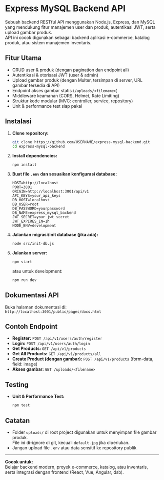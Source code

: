 # Express MySQL Backend API

Sebuah backend RESTful API menggunakan Node.js, Express, dan MySQL yang mendukung fitur manajemen user dan produk, autentikasi JWT, serta upload gambar produk.  
API ini cocok digunakan sebagai backend aplikasi e-commerce, katalog produk, atau sistem manajemen inventaris.

## Fitur Utama

- CRUD user & produk (dengan pagination dan endpoint all)
- Autentikasi & otorisasi JWT (user & admin)
- Upload gambar produk (dengan Multer, tersimpan di server, URL gambar tersedia di API)
- Endpoint akses gambar statis (`/uploads/<filename>`)
- Middleware keamanan (CORS, Helmet, Rate Limiting)
- Struktur kode modular (MVC: controller, service, repository)
- Unit & performance test siap pakai

## Instalasi

1. **Clone repository:**

   ```sh
   git clone https://github.com/USERNAME/express-mysql-backend.git
   cd express-mysql-backend
   ```

2. **Install dependencies:**

   ```sh
   npm install
   ```

3. **Buat file `.env` dan sesuaikan konfigurasi database:**

   ```
   HOST=http://localhost
   PORT=3001
   ORIGIN=http://localhost:3001/api/v1
   API_KEYS=your_api_keys
   DB_HOST=localhost
   DB_USER=root
   DB_PASSWORD=yourpassword
   DB_NAME=express_mysql_backend
   JWT_SECRET=your_jwt_secret
   JWT_EXPIRES_IN=1h
   NODE_ENV=development
   ```

4. **Jalankan migrasi/init database (jika ada):**

   ```sh
   node src/init-db.js
   ```

5. **Jalankan server:**
   ```sh
   npm start
   ```
   atau untuk development:
   ```sh
   npm run dev
   ```

## Dokumentasi API

Buka halaman dokumentasi di:  
`http://localhost:3001/public/pages/docs.html`

## Contoh Endpoint

- **Register:** `POST /api/v1/users/auth/register`
- **Login:** `POST /api/v1/users/auth/login`
- **Get Products:** `GET /api/v1/products`
- **Get All Products:** `GET /api/v1/products/all`
- **Create Product (dengan gambar):** `POST /api/v1/products` (form-data, field: image)
- **Akses gambar:** `GET /uploads/<filename>`

## Testing

- **Unit & Performance Test:**
  ```sh
  npm test
  ```

## Catatan

- Folder `uploads/` di root project digunakan untuk menyimpan file gambar produk.  
  File ini di-ignore di git, kecuali `default.jpg` jika diperlukan.
- Jangan upload file `.env` atau data sensitif ke repository publik.

---

**Cocok untuk:**  
Belajar backend modern, proyek e-commerce, katalog, atau inventaris, serta integrasi dengan frontend (React, Vue, Angular, dsb).
